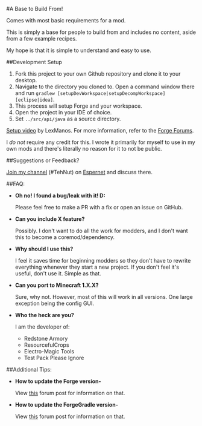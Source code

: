#A Base to Build From!

Comes with most basic requirements for a mod.

This is simply a base for people to build from and includes no content, aside from a few example recipes. 

My hope is that it is simple to understand and easy to use.

##Development Setup

1. Fork this project to your own Github repository and clone it to your desktop.
2. Navigate to the directory you cloned to. Open a command window there and run `gradlew [setupDevWorkspace|setupDecompWorkspace] [eclipse|idea]`.
3. This process will setup Forge and your workspace.
4. Open the project in your IDE of choice.
5. Set `../src/api/java` as a source directory.

[Setup video](https://www.youtube.com/watch?v=8VEdtQLuLO0) by LexManos. For more information, refer to the [Forge Forums](http://www.minecraftforge.net/forum/index.php/topic,14048.0.html).

I *do not* require any credit for this. I wrote it primarily for myself to use in my own mods and there's literally no reason for it to not be public.

##Suggestions or Feedback?

[Join my channel](https://webchat.esper.net/?channels=tehnut) (#TehNut) on [Espernet](https://www.esper.net/) and discuss there.

##FAQ:

* __Oh no! I found a bug/leak with it! D:__
   
   Please feel free to make a PR with a fix or open an issue on GitHub.

* __Can you include X feature?__
   
   Possibly. I don't want to do all the work for modders, and I don't want this to become a coremod/dependency.

* __Why should I use this?__
   
   I feel it saves time for beginning modders so they don't have to rewrite everything whenever they start a new project. If you don't feel it's useful, don't use it. Simple as that.

* __Can you port to Minecraft 1.X.X?__ 
   
   Sure, why not. However, most of this will work in all versions. One large exception being the config GUI.

* __Who the heck are you?__
  
   I am the developer of:
   * Redstone Armory
   * ResourcefulCrops
   * Electro-Magic Tools
   * Test Pack Please Ignore
   
##Additional Tips:
   
* __How to update the Forge version-__
	
	View [this](http://www.minecraftforge.net/forum/index.php?topic=14048.0#post_update_forge) forum post for information on that.
	
* __How to update the ForgeGradle version-__
	
	View [this](http://www.minecraftforge.net/forum/index.php?topic=14048.0#post_update_forgegradle) forum post for information on that.
